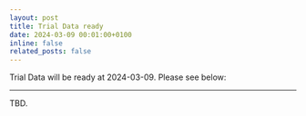 ```yaml
---
layout: post
title: Trial Data ready
date: 2024-03-09 00:01:00+0100
inline: false
related_posts: false
---
```


Trial Data will be ready at 2024-03-09. Please see below:

---

TBD.
